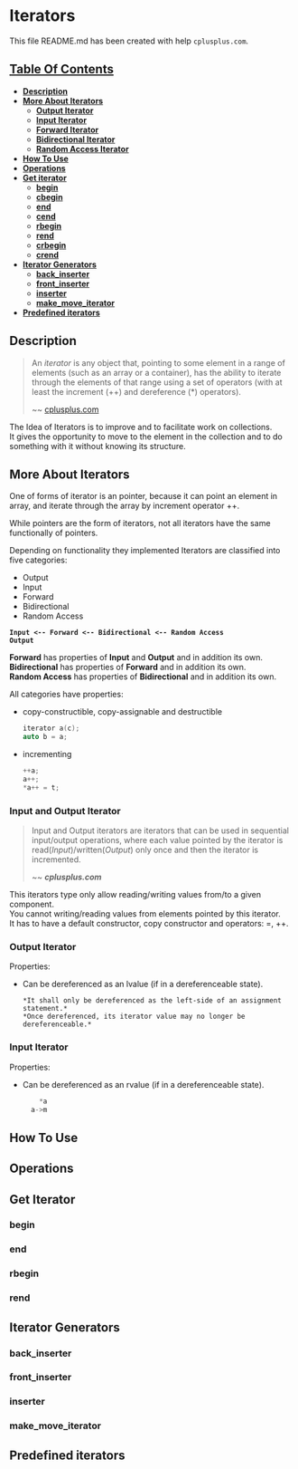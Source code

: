 # Iterators

This file README.md has been created with help `cplusplus.com`. 

## [Table Of Contents](#table-of-contents)
  * **[Description](#description)**
  * **[More About Iterators](#description)**
    * **[Output Iterator](#output-iterator)**
    * **[Input Iterator](#Input-iterator)**
    * **[Forward Iterator](#forward-iterator)**
    * **[Bidirectional Iterator](#bidirectional-iterator)**
    * **[Random Access Iterator](#random-access-iterator)**
  * **[How To Use](#how-to-use)**
  * **[Operations](#operations)**
  * **[Get iterator](#get-iterator)**
    * **[begin](#begin)**
    * **[cbegin](#cbegin)**
    * **[end](#end)**
    * **[cend](#cend)**
    * **[rbegin](#rbegin)**
    * **[rend](#rend)**
    * **[crbegin](#crbegin)**
    * **[crend](#crend)**
  * **[Iterator Generators](#iterator-generators)**
    * **[back_inserter](#back_inserter)**
    * **[front_inserter](#front_inserter)**
    * **[inserter](#inserter)**
    * **[make_move_iterator](#make_move_iterator)**
  * **[Predefined iterators](#predefined-iterators)**

## Description

> An *iterator* is any object that, pointing to some element in a range of elements (such as an array or a container), 
> has the ability to iterate through the elements of that range using a set of operators (with at least the increment (++) 
> and dereference (*) operators). 
>
> ~~ [cplusplus.com](http://www.cplusplus.com/reference/iterator/)  

The Idea of Iterators is to improve and to facilitate work on collections.  
It gives the opportunity to move to the element in the collection and to do something with it without knowing its structure.  

## More About Iterators

One of forms of iterator is an pointer, because it can point an element in array, and iterate through the array by increment operator ++.

While pointers are the form of iterators, not all iterators have the same functionally of pointers. 

Depending on functionality they implemented Iterators are classified into five categories:
  * Output
  * Input
  * Forward
  * Bidirectional
  * Random Access

**`Input <-- Forward <-- Bidirectional <-- Random Access`**  
**`Output`**

**Forward** has properties of **Input** and **Output** and in addition its own.  
**Bidirectional** has properties of **Forward** and in addition its own.  
**Random Access** has properties of **Bidirectional** and in addition its own.  

All categories have properties:
  * copy-constructible, copy-assignable and destructible  
    ```cpp
    iterator a(c); 
    auto b = a;
    ```
  * incrementing  
    ```cpp
    ++a;
    a++;
    *a++ = t;
    ```  
    
### Input and Output Iterator

> Input and Output iterators are iterators that can be used in sequential input/output operations, where each value pointed by the iterator is read(*Input*)/written(*Output*) only once and then the iterator is incremented.
>
> ~~ ***cplusplus.com***

This iterators type only allow reading/writing values from/to a given component.  
You cannot writing/reading values from elements pointed by this iterator.  
It has to have a default constructor, copy constructor and operators: =, ++.

### Output Iterator

Properties:
  * Can be dereferenced as an lvalue (if in a dereferenceable state).  
    ```
    *It shall only be dereferenced as the left-side of an assignment statement.*  
    *Once dereferenced, its iterator value may no longer be dereferenceable.*  
    ```

### Input Iterator

Properties:
  * Can be dereferenced as an rvalue (if in a dereferenceable state).
    ```cpp
    	*a
      a->m
    ```


## How To Use
## Operations
## Get Iterator
### begin
### end
### rbegin
### rend
## Iterator Generators
### back_inserter
### front_inserter
### inserter
### make_move_iterator
## Predefined iterators
